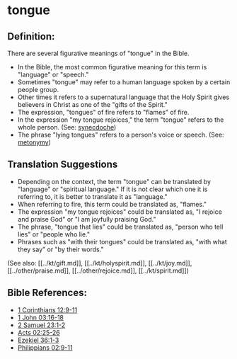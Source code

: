 # tongue #

## Definition: ##

There are several figurative meanings of "tongue" in the Bible. 

* In the Bible, the most common figurative meaning for this term is "language" or "speech."
* Sometimes "tongue" may refer to a human language spoken by a certain people group.
* Other times it refers to a supernatural language that the Holy Spirit gives believers in Christ as one of the "gifts of the Spirit."
* The expression, "tongues" of fire refers to "flames" of fire.
* In the expression "my tongue rejoices," the term "tongue" refers to the whole person. (See: [synecdoche](en/ta-vol1/translate/man/figs-synecdoche))
* The phrase "lying tongues" refers to a person's voice or speech. (See: [metonymy](en/ta-vol1/translate/man/figs-metonymy))

## Translation Suggestions ##

* Depending on the context, the term "tongue" can be translated by "language" or "spiritual language." If it is not clear which one it is referring to, it is better to translate it as "language."
* When referring to fire, this term could be translated as, "flames."
* The expression "my tongue rejoices" could be translated as, "I rejoice and praise God" or "I am joyfully praising God."
* The phrase, "tongue that lies" could be translated as, "person who tell lies" or "people who lie."
* Phrases such as "with their tongues" could be translated as, "with what they say" or "by their words."

(See also: [[../kt/gift.md]], [[../kt/holyspirit.md]], [[../kt/joy.md]], [[../other/praise.md]], [[../other/rejoice.md]], [[../kt/spirit.md]])

## Bible References: ##

* [1 Corinthians 12:9-11](en/tn/1co/help/12/09)
* [1 John 03:16-18](en/tn/1jn/help/03/16)
* [2 Samuel 23:1-2](en/tn/2sa/help/23/01)
* [Acts 02:25-26](en/tn/act/help/02/25)
* [Ezekiel 36:1-3](en/tn/ezk/help/36/01)
* [Philippians 02:9-11](en/tn/php/help/02/09)